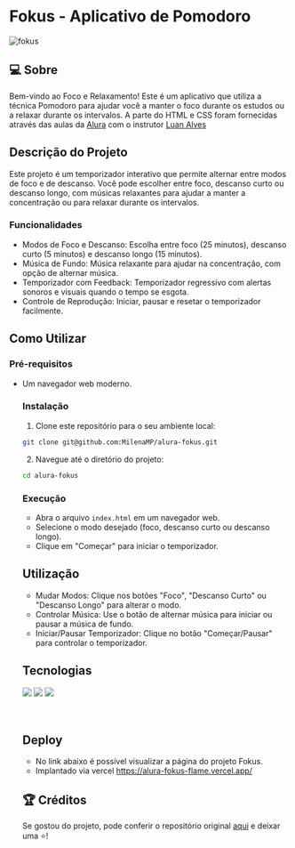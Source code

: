 # Fokus - Aplicativo de Pomodoro
![fokus](https://github.com/MilenaMP/alura-fokus/assets/144073269/0908e5d6-314a-4085-a0fd-18533610466c)


## 💻 Sobre 
Bem-vindo ao Foco e Relaxamento! Este é um aplicativo que utiliza a técnica Pomodoro para ajudar você a manter o foco durante os estudos ou a relaxar durante os intervalos.
A parte do HTML e CSS foram fornecidas através das aulas da [Alura](https://cursos.alura.com.br/course/javascript-manipulando-elementos-dom) 
com o instrutor [Luan Alves](https://github.com/luan-alvesdev)

## Descrição do Projeto
Este projeto é um temporizador interativo que permite alternar entre modos de foco e de descanso. Você pode escolher entre foco, descanso curto ou descanso longo, com músicas relaxantes para ajudar a manter a concentração ou para relaxar durante os intervalos.

### Funcionalidades
- Modos de Foco e Descanso: Escolha entre foco (25 minutos), descanso curto (5 minutos) e descanso longo (15 minutos).
- Música de Fundo: Música relaxante para ajudar na concentração, com opção de alternar música.
- Temporizador com Feedback: Temporizador regressivo com alertas sonoros e visuais quando o tempo se esgota.
- Controle de Reprodução: Iniciar, pausar e resetar o temporizador facilmente.

## Como Utilizar

### Pré-requisitos
<ul>
<li> Um navegador web moderno.</li>

### Instalação
1. Clone este repositório para o seu ambiente local:
```sh
git clone git@github.com:MilenaMP/alura-fokus.git
```
2. Navegue até o diretório do projeto:
```sh
cd alura-fokus
```

### Execução 
- Abra o arquivo `index.html` em um navegador web.
- Selecione o modo desejado (foco, descanso curto ou descanso longo).
- Clique em "Começar" para iniciar o temporizador.

## Utilização
- Mudar Modos: Clique nos botões "Foco", "Descanso Curto" ou "Descanso Longo" para alterar o modo.
- Controlar Música: Use o botão de alternar música para iniciar ou pausar a música de fundo.
- Iniciar/Pausar Temporizador: Clique no botão "Começar/Pausar" para controlar o temporizador.


## Tecnologias
<div>
  <img src="https://img.shields.io/badge/HTML-239120?style=for-thebadge&logo=html5&logoColor=white">
  <img src="https://img.shields.io/badge/CSS-239120?&style=for-the-bagde&logo=css3&logoColor=white">
  <img src="https://img.shields.io/badge/JavaScript-F7DF1E?style=for-the-bagde&logo=javascript&logoColor=black">
</div>
<br><br>

## Deploy
- No link abaixo é possível visualizar a página do projeto Fokus.
- Implantado via vercel https://alura-fokus-flame.vercel.app/

## :trophy: Créditos

Se gostou do projeto, pode conferir o repositório original [aqui](https://github.com/luan-alvesdev/Fokus) e deixar uma ⭐️! <br>

